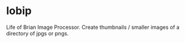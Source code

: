 # lobip
Life of Brian Image Processor.  Create thumbnails / smaller images of a directory of jpgs or pngs.
